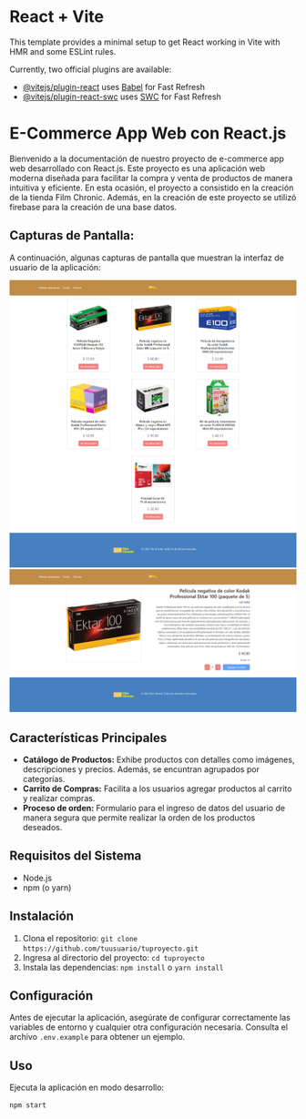 # React + Vite

This template provides a minimal setup to get React working in Vite with HMR and some ESLint rules.

Currently, two official plugins are available:

- [@vitejs/plugin-react](https://github.com/vitejs/vite-plugin-react/blob/main/packages/plugin-react/README.md) uses [Babel](https://babeljs.io/) for Fast Refresh
- [@vitejs/plugin-react-swc](https://github.com/vitejs/vite-plugin-react-swc) uses [SWC](https://swc.rs/) for Fast Refresh


# E-Commerce App Web con React.js

Bienvenido a la documentación de nuestro proyecto de e-commerce app web desarrollado con React.js. Este proyecto es una aplicación web moderna diseñada para facilitar la compra y venta de productos de manera intuitiva y eficiente. En esta ocasión, el proyecto a consistido en la creación de la tienda Film Chronic. Además, en la creación de este proyecto se utilizó firebase para la creación de una base datos.

## Capturas de Pantalla:

A continuación, algunas capturas de pantalla que muestran la interfaz de usuario de la aplicación:

<img src="./src/assets/screenshots/screenshot-home.png" alt="Captura de Pantalla del home" width="800"/>

<img src="./src/assets/screenshots/screenshot2.png" alt="Captura de Pantalla del detalle de producto" width="800"/>

## Características Principales

- **Catálogo de Productos:** Exhibe productos con detalles como imágenes, descripciones y precios. Además, se encuntran agrupados por categorías.
- **Carrito de Compras:** Facilita a los usuarios agregar productos al carrito y realizar compras.
- **Proceso de orden:** Formulario para el ingreso de datos del usuario de manera segura que permite realizar la orden de los productos deseados.


## Requisitos del Sistema

- Node.js
- npm (o yarn)

## Instalación

1. Clona el repositorio: `git clone https://github.com/tuusuario/tuproyecto.git`
2. Ingresa al directorio del proyecto: `cd tuproyecto`
3. Instala las dependencias: `npm install` o `yarn install`

## Configuración

Antes de ejecutar la aplicación, asegúrate de configurar correctamente las variables de entorno y cualquier otra configuración necesaria. Consulta el archivo `.env.example` para obtener un ejemplo.

## Uso

Ejecuta la aplicación en modo desarrollo:

```bash
npm start